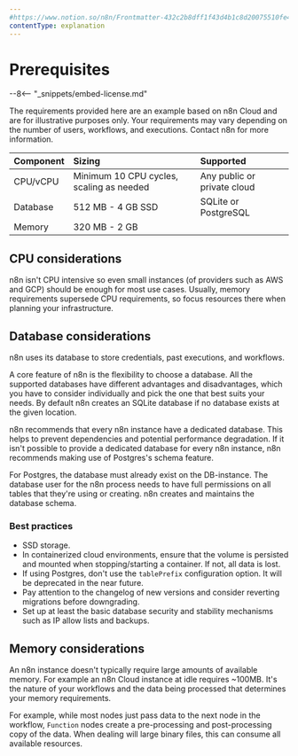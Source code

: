 ```yaml
---
#https://www.notion.so/n8n/Frontmatter-432c2b8dff1f43d4b1c8d20075510fe4
contentType: explanation
---
```


# Prerequisites

--8<-- "_snippets/embed-license.md"

The requirements provided here are an example based on n8n Cloud and are for illustrative purposes only. Your requirements may vary depending on the number of users, workflows, and executions. Contact n8n for more information.

| Component | Sizing | Supported |
| :-------- | :----- | :-------- |
| CPU/vCPU  | Minimum 10 CPU cycles, scaling as needed | Any public or private cloud |
| Database  | 512 MB - 4 GB SSD | SQLite or PostgreSQL |
| Memory    | 320 MB - 2 GB | |

## CPU considerations

n8n isn't CPU intensive so even small instances (of providers such as AWS and GCP) should be enough for most use cases. Usually, memory requirements supersede CPU requirements, so focus resources there when planning your infrastructure.

## Database considerations

n8n uses its database to store credentials, past executions, and workflows.

A core feature of n8n is the flexibility to choose a database. All the supported databases have different advantages and disadvantages, which you have to consider individually and pick the one that best suits your needs. By default n8n creates an SQLite database if no database exists at the given location.

n8n recommends that every n8n instance have a dedicated database. This helps to prevent dependencies and potential performance degradation. If it isn't possible to provide a dedicated database for every n8n instance, n8n recommends making use of Postgres's schema feature.

For Postgres, the database must already exist on the DB-instance. The database user for the n8n process needs to have full permissions on all tables that they're using or creating. n8n creates and maintains the database schema.

### Best practices

* SSD storage.
* In containerized cloud environments, ensure that the volume is persisted and mounted when stopping/starting a container. If not, all data is lost.
* If using Postgres, don't use the `tablePrefix` configuration option. It will be deprecated in the near future.
* Pay attention to the changelog of new versions and consider reverting migrations before downgrading.
* Set up at least the basic database security and stability mechanisms such as IP allow lists and backups.

## Memory considerations

An n8n instance doesn't typically require large amounts of available memory. For example an n8n Cloud instance at idle requires ~100MB. It's the nature of your workflows and the data being processed that determines your memory requirements.

For example, while most nodes just pass data to the next node in the workflow, `Function` nodes create a pre-processing and post-processing copy of the data. When dealing will large binary files, this can consume all available resources.
